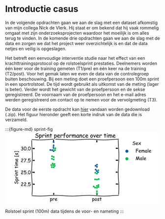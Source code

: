 # Introductie casus <i class="fab fa-accessible-icon"></i>

In de volgende opdrachten gaan we aan de slag met een dataset afkomstig van mijn collega Nick de Vlerk. Hij staat er om
bekend dat hij vaak rommelig omgaat met zijn onderzoeksprojecten waardoor het moeilijk is om alles terug te vinden. In
de komende drie opdrachten gaan we aan de slag met de data en zorgen we dat het project weer overzichtelijk is en dat 
de data netjes en veilig is opgeslagen.

Het betreft een eenvoudige interventie studie naar het effect van een krachttrainingsprotocol op de rolstoelsprint 
prestaties. Deelnemers worden één keer voor de training gemeten (T1/pre) en één keer na de training (T2/post). Voor 
het gemak laten we even de data van de controlegroep buiten beschouwing. Bij een meting doet een proefpersoon een 
100m sprint in een sportrolstoel. De tijd wordt gebruikt als uitkomst van de meting (lager is beter). Verder wordt het
gewicht van de proefpersoon en de sekse geregistreerd. De voornaam van de proefpersoon en het e-mail adres werden 
geregistreerd om contact op te nemen voor de vervolgmeting (T3).

De data voor de eerste opdracht kan [hier](https://gitlab.com/Rickdkk/messy-example-project/-/raw/main/wheelchair_sprints0.zip) 
vandaan worden gedownload (.zip). Het figuur hieronder geeft een korte indruk van de data die is verzameld.

:::{figure-md} sprint-fig
<img src="../figures/xkcd_plot.svg" alt="wheelchair-sprints">

Rolstoel sprint (100m) data tijdens de voor- en nameting
:::
